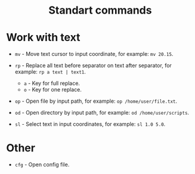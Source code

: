 <h1 align="center">Standart commands</h1>

# Work with text

* `mv` - Move text cursor to input coordinate, for example: `mv 20.15`.

* `rp` - Replace all text before separator on text after separator, for example: `rp a text | text1`.
    * `a` - Key for full replace.
    * `o` - Key for one replace.

* `op` - Open file by input path, for example: `op /home/user/file.txt`.

* `od` - Open directory by input path, for example: `od /home/user/scripts`.

* `sl` - Select text in input coordinates, for example: `sl 1.0 5.0`.

# Other

* `cfg` - Open config file.